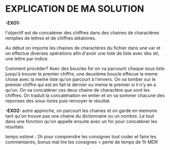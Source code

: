 # EXPLICATION DE MA SOLUTION

**-EXO1:**

l'objectif est de concaténer des chiffres dans des chaines de charactères remplies de lettres et de chiffres aléatoires. 

Au début on importe les chaines de charactères du fichier dans une var et on effectue diverses opérations afin d'avoir une liste de liste avec des str, une lettre par indice.

Comment procéder?
Avec des boucles for on va parcourir chaque sous liste jusqu'à trouver le premier chiffre, une deuxième boucle effecue la meme chose avec la meme liste qu'on parcourt à l'envers. On va tomber sur le premier chiffre qui est en fait le dernier ou meme le premier si il n'y en a qu'un. On va concaténer ces deux chaine de charactère que sont les chiffres. On traduit la concaténation en entier et on va sommer chacune des reponses des sous-listes puis renvoyer le résultat.

**-EXO2:**
autre approche, on parcourt les chaines et on garde en memoire tant qu'on trouve pas une chaine du dictionnaire ou un nombre. Le tout dans une fonction qu'on appelle ensuite avec un for pour concaténer les resultats

temps estimé : 2h pour comprendre les consignes tout coder et faire les commentaires, 
bonus mal lire les consignes = perte de temps de 1h MDR 